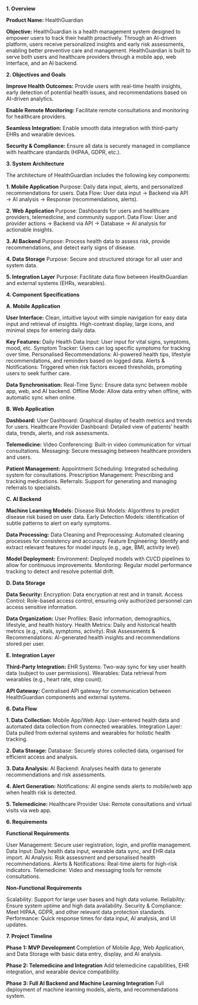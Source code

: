**1. Overview**


**Product Name:** HealthGuardian

**Objective:** HealthGuardian is a health management system designed to empower users to
track their health proactively. Through an AI-driven platform, users receive personalized
insights and early risk assessments, enabling better preventive care and management.
HealthGuardian is built to serve both users and healthcare providers through a mobile app,
web interface, and an AI backend.


**2. Objectives and Goals**


**Improve Health Outcomes:** Provide users with real-time health insights, early
detection of potential health issues, and recommendations based on AI-driven
analytics.

**Enable Remote Monitoring:** Facilitate remote consultations and monitoring for
healthcare providers.

**Seamless Integration:** Enable smooth data integration with third-party EHRs and
wearable devices.

**Security & Compliance:** Ensure all data is securely managed in compliance with
healthcare standards (HIPAA, GDPR, etc.).


**3. System Architecture**


The architecture of HealthGuardian includes the following key components:

**1. Mobile Application**
Purpose: Daily data input, alerts, and personalized recommendations for
users.
Data Flow: User data input → Backend via API → AI analysis → Response
(recommendations, alerts).

**2. Web Application**
Purpose: Dashboards for users and healthcare providers, telemedicine, and
community support.
Data Flow: User and provider actions → Backend via API → Database → AI
analysis for actionable insights.

**3. AI Backend**
Purpose: Process health data to assess risk, provide recommendations, and
detect early signs of disease.

**4. Data Storage**
Purpose: Secure and structured storage for all user and system data.

**5. Integration Layer**
Purpose: Facilitate data flow between HealthGuardian and external systems
(EHRs, wearables).


**4. Component Specifications**

   
**A. Mobile Application**

**User Interface:**
Clean, intuitive layout with simple navigation for easy data input and retrieval of
insights.
High-contrast display, large icons, and minimal steps for entering daily data.

**Key Features:**
Daily Health Data Input: User input for vital signs, symptoms, mood, etc.
Symptom Tracker: Users can log specific symptoms for tracking over time.
Personalised Recommendations: AI-powered health tips, lifestyle
recommendations, and reminders based on logged data.
Alerts & Notifications: Triggered when risk factors exceed thresholds, prompting
users to seek further care.

**Data Synchronisation:**
Real-Time Sync: Ensure data sync between mobile app, web, and AI backend.
Offline Mode: Allow data entry when offline, with automatic sync when online.


**B. Web Application**


**Dashboard:**
User Dashboard: Graphical display of health metrics and trends for users.
Healthcare Provider Dashboard: Detailed view of patients’ health data, trends,
alerts, and risk assessments.

**Telemedicine:**
Video Conferencing: Built-in video communication for virtual consultations.
Messaging: Secure messaging between healthcare providers and users.

**Patient Management:**
Appointment Scheduling: Integrated scheduling system for consultations.
Prescription Management: Prescribing and tracking medications.
Referrals: Support for generating and managing referrals to specialists.


**C. AI Backend**


**Machine Learning Models:**
Disease Risk Models: Algorithms to predict disease risk based on user data.
Early Detection Models: Identification of subtle patterns to alert on early symptoms.

**Data Processing:**
Data Cleaning and Preprocessing: Automated cleaning processes for consistency
and accuracy.
Feature Engineering: Identify and extract relevant features for model inputs (e.g.,
age, BMI, activity level).

**Model Deployment:**
Environment: Deployed models with CI/CD pipelines to allow for continuous
improvements.
Monitoring: Regular model performance tracking to detect and resolve potential drift.


**D. Data Storage**


**Data Security:**
Encryption: Data encryption at rest and in transit.
Access Control: Role-based access control, ensuring only authorized personnel can
access sensitive information.

**Data Organization:**
User Profiles: Basic information, demographics, lifestyle, and health history.
Health Metrics: Daily and historical health metrics (e.g., vitals, symptoms, activity).
Risk Assessments & Recommendations: AI-generated health insights and
recommendations stored per user.


**E. Integration Layer**


**Third-Party Integration:**
EHR Systems: Two-way sync for key user health data (subject to user permissions).
Wearables: Data retrieval from wearables (e.g., heart rate, step count).

**API Gateway:**
Centralised API gateway for communication between HealthGuardian components
and external systems.


**6. Data Flow**


**1. Data Collection:**
Mobile App/Web App: User-entered health data and automated data collection from
connected wearables.
Integration Layer: Data pulled from external systems and wearables for holistic
health tracking.

**2. Data Storage:**
Database: Securely stores collected data, organised for efficient access and
analysis.

**3. Data Analysis:**
AI Backend: Analyses health data to generate recommendations and risk
assessments.

**4. Alert Generation:**
Notifications: AI engine sends alerts to mobile/web app when health risk is
detected.

**5. Telemedicine:**
Healthcare Provider Use: Remote consultations and virtual visits via web app.


**6. Requirements**


**Functional Requirements**

User Management: Secure user registration, login, and profile management.
Data Input: Daily health data input, wearable data sync, and EHR data import.
AI Analysis: Risk assessment and personalised health recommendations.
Alerts & Notifications: Real-time alerts for high-risk indicators.
Telemedicine: Video and messaging tools for remote consultations.

**Non-Functional Requirements**

Scalability: Support for large user bases and high data volume.
Reliability: Ensure system uptime and high data availability.
Security & Compliance: Meet HIPAA, GDPR, and other relevant data protection
standards.
Performance: Quick response times for data input, AI analysis, and UI updates.


**7. Project Timeline**


**Phase 1: MVP Development**
Completion of Mobile App, Web Application, and Data Storage with basic data entry,
display, and AI analysis.

**Phase 2: Telemedicine and Integration**
Add telemedicine capabilities, EHR integration, and wearable device compatibility.

**Phase 3: Full AI Backend and Machine Learning Integration**
Full deployment of machine learning models, alerts, and recommendations system.
